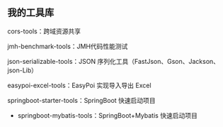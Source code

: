 ## 我的工具库

cors-tools：跨域资源共享

jmh-benchmark-tools：JMH代码性能测试

json-serializable-tools：JSON 序列化工具（FastJson、Gson、Jackson、json-Lib）

easypoi-excel-tools：EasyPoi 实现导入导出 Excel

springboot-starter-tools：SpringBoot 快速启动项目

* springboot-mybatis-tools：SpringBoot+Mybatis 快速启动项目
